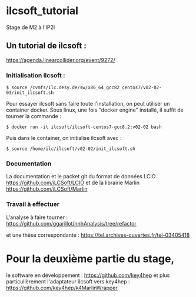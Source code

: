 # ilcsoft_tutorial
Stage de M2 à l'IP2I

## Un tutorial de ilcsoft :
https://agenda.linearcollider.org/event/9272/

### Initialisation ilcsoft :
```
$ source /cvmfs/ilc.desy.de/sw/x86_64_gcc82_centos7/v02-02-03/init_ilcsoft.sh
```

Pour essayer ilcsoft sans faire toute l'installation, on peut utiliser un container docker. 
Sous linux, une fois "docker engine" installé, il suffit de tourner la commande :

```
$ docker run -it ilcsoft/ilcsoft-centos7-gcc8.2:v02-02 bash
```
Puis dans le container, on initialise ilcsoft avec :
```
$ source /home/ilc/ilcsoft/v02-02/init_ilcsoft.sh 
```

### Documentation
La documentation et le packet git du format de données LCIO 
https://github.com/iLCSoft/LCIO
et de la librairie Marlin
https://github.com/iLCSoft/Marlin


### Travail à effectuer

L'analyse à faire tourner : 
https://github.com/ggarillot/nnhAnalysis/tree/refactor

et une thèse correspondante : 
https://tel.archives-ouvertes.fr/tel-03405418


# Pour la deuxième partie du stage,
le software en développement : 
https://github.com/key4hep
et plus particulièrement l'adaptateur ilcsoft vers key4hep : 
https://github.com/key4hep/k4MarlinWrapper
